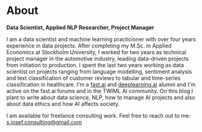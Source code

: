 # About

**Data Scientist, Applied NLP Researcher, Project Manager**

I am a data scientist and machine learning practicioner with over four years experience in data projects. After completing my M.Sc. in Applied Economics at Stockholm University, I worked for two years as technical project manager in the automotive industry, leading data-driven projects from initiation to production. I spent the last two years working as data scientist on projects ranging from language modelling, sentiment analysis and text classification of customer reviews to tabular and time-series classification in healthcare. I'm a [fast.ai](https://www.fast.ai/) and [deeplearning.ai](https://www.deeplearning.ai/) alumni and I'm active on the fast.ai forums and in the TWIML AI community. On this blog I plant to write about data science, NLP, how to manage AI projects and also about data ethics and how AI affects society. 

I am available for freelance consulting work. Feel free to reach out to me: s.josef.consulting@gmail.com
